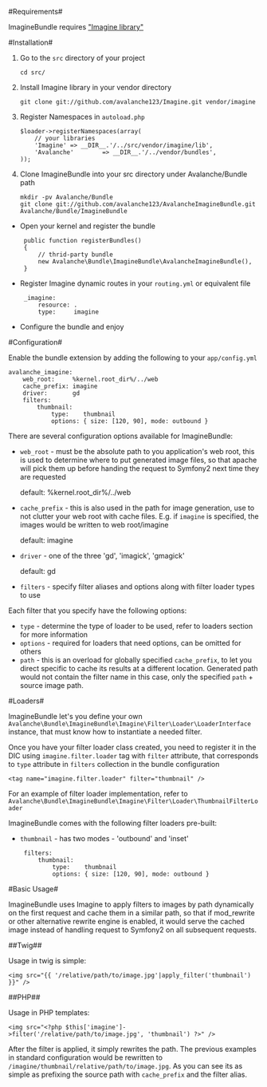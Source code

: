#Requirements#

ImagineBundle requires ["Imagine library"](/avalanche123/Imagine)

#Installation#

 1. Go to the `src` directory of your project

        cd src/

 2. Install Imagine library in your vendor directory

        git clone git://github.com/avalanche123/Imagine.git vendor/imagine

 3. Register Namespaces in `autoload.php`

        $loader->registerNamespaces(array(
            // your libraries
            'Imagine' => __DIR__.'/../src/vendor/imagine/lib',
            'Avalanche'        => __DIR__.'/../vendor/bundles',
        ));

 4. Clone ImagineBundle into your src directory under Avalanche/Bundle path

        mkdir -pv Avalanche/Bundle
        git clone git://github.com/avalanche123/AvalancheImagineBundle.git Avalanche/Bundle/ImagineBundle

 - Open your kernel and register the bundle

        public function registerBundles()
        {
            // thrid-party bundle
            new Avalanche\Bundle\ImagineBundle\AvalancheImagineBundle(),
        }

 - Register Imagine dynamic routes in your `routing.yml` or equivalent file

        _imagine:
            resource: .
            type:     imagine

 - Configure the bundle and enjoy

#Configuration#

Enable the bundle extension by adding the following to your `app/config.yml`
    
    avalanche_imagine:
        web_root:     %kernel.root_dir%/../web
        cache_prefix: imagine
        driver:       gd
        filters:
            thumbnail:
                type:    thumbnail
                options: { size: [120, 90], mode: outbound }
    
There are several configuration options available for ImagineBundle:

 - `web_root` - must be the absolute path to you application's web root, this is used to determine where to put generated image files, so that apache will pick them up before handing the request to Symfony2 next time they are requested

    default: %kernel.root_dir%/../web

 - `cache_prefix` - this is also used in the path for image generation, use to not clutter your web root with cache files. E.g. if `imagine` is specified, the images would be written to web root/imagine

    default: imagine

 - `driver` - one of the three 'gd', 'imagick', 'gmagick'

    default: gd

 - `filters` - specify filter aliases and options along with filter loader types to use

Each filter that you specify have the following options:

 - `type` - determine the type of loader to be used, refer to loaders section for more information
 - `options` - required for loaders that need options, can be omitted for others
 - `path` - this is an overload for globally specified `cache_prefix`, to let you direct specific to cache its results at a different location. Generated path would not contain the filter name in this case, only the specified `path` + source image path.

#Loaders#

ImagineBundle let's you define your own `Avalanche\Bundle\ImagineBundle\Imagine\Filter\Loader\LoaderInterface` instance, that must know how to instantiate a needed filter.

Once you have your filter loader class created, you need to register it in the DIC using `imagine.filter.loader` tag with `filter` attribute, that corresponds to `type` attribute in `filters` collection in the bundle configuration
    
    <tag name="imagine.filter.loader" filter="thumbnail" />
    
For an example of filter loader implementation, refer to `Avalanche\Bundle\ImagineBundle\Imagine\Filter\Loader\ThumbnailFilterLoader`

ImagineBundle comes with the following filter loaders pre-built:

 - `thumbnail` - has two modes - 'outbound' and 'inset'
    
        filters:
            thumbnail:
                type:    thumbnail
                options: { size: [120, 90], mode: outbound }
    
#Basic Usage#

ImagineBundle uses Imagine to apply filters to images by path dynamically on the first request and cache them in a similar path, so that if mod_rewrite or other alternative rewrite engine is enabled, it would serve the cached image instead of handling request to Symfony2 on all subsequent requests.

##Twig##

Usage in twig is simple:

    <img src="{{ '/relative/path/to/image.jpg'|apply_filter('thumbnail') }}" />

##PHP##

Usage in PHP templates:

    <img src="<?php $this['imagine']->filter('/relative/path/to/image.jpg', 'thumbnail') ?>" />

After the filter is applied, it simply rewrites the path.
The previous examples in standard configuration would be rewritten to `/imagine/thumbnail/relative/path/to/image.jpg`. As you can see its as simple as prefixing the source path with `cache_prefix` and the filter alias.
